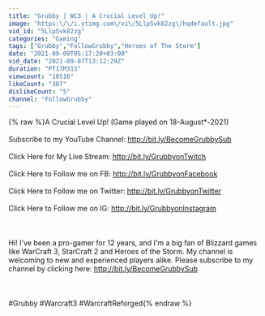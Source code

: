 ```yaml
---
title: "Grubby | WC3 | A Crucial Level Up!"
image: "https:\/\/i.ytimg.com\/vi\/5LlpSvk82zg\/hqdefault.jpg"
vid_id: "5LlpSvk82zg"
categories: "Gaming"
tags: ["Grubby","FollowGrubby","Heroes of The Storm"]
date: "2021-09-09T05:17:20+03:00"
vid_date: "2021-09-07T13:12:29Z"
duration: "PT17M31S"
viewcount: "10516"
likeCount: "387"
dislikeCount: "5"
channel: "FollowGrubby"
---
```

{% raw %}A Crucial Level Up! (Game played on 18-August*-2021)<br /><br />Subscribe to my YouTube Channel: <a rel="nofollow" target="blank" href="http://bit.ly/BecomeGrubbySub">http://bit.ly/BecomeGrubbySub</a><br /><br />Click Here for My Live Stream: <a rel="nofollow" target="blank" href="http://bit.ly/GrubbyonTwitch">http://bit.ly/GrubbyonTwitch</a><br /><br />Click Here to Follow me on FB: <a rel="nofollow" target="blank" href="http://bit.ly/GrubbyonFacebook">http://bit.ly/GrubbyonFacebook</a><br /><br />Click Here to Follow me on Twitter: <a rel="nofollow" target="blank" href="http://bit.ly/GrubbyonTwitter">http://bit.ly/GrubbyonTwitter</a><br /><br />Click Here to Follow me on IG: <a rel="nofollow" target="blank" href="http://bit.ly/GrubbyonInstagram">http://bit.ly/GrubbyonInstagram</a><br /><br /><br /><br />Hi! I've been a pro-gamer for 12 years, and I'm a big fan of Blizzard games like WarCraft 3, StarCraft 2 and Heroes of the Storm. My channel is welcoming to new and experienced players alike. Please subscribe to my channel by clicking here: <a rel="nofollow" target="blank" href="http://bit.ly/BecomeGrubbySub">http://bit.ly/BecomeGrubbySub</a><br /><br /><br /><br />#Grubby #Warcraft3 #WarcraftReforged{% endraw %}
